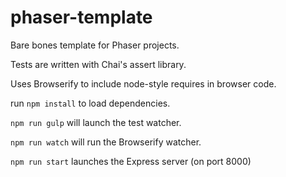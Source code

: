 # phaser-template

Bare bones template for Phaser projects.

Tests are written with Chai's assert library.

Uses Browserify to include node-style requires in browser code.

run `npm install` to load dependencies.

`npm run gulp`  will launch the test watcher.

`npm run watch` will run the Browserify watcher.

`npm run start` launches the Express server (on port 8000)